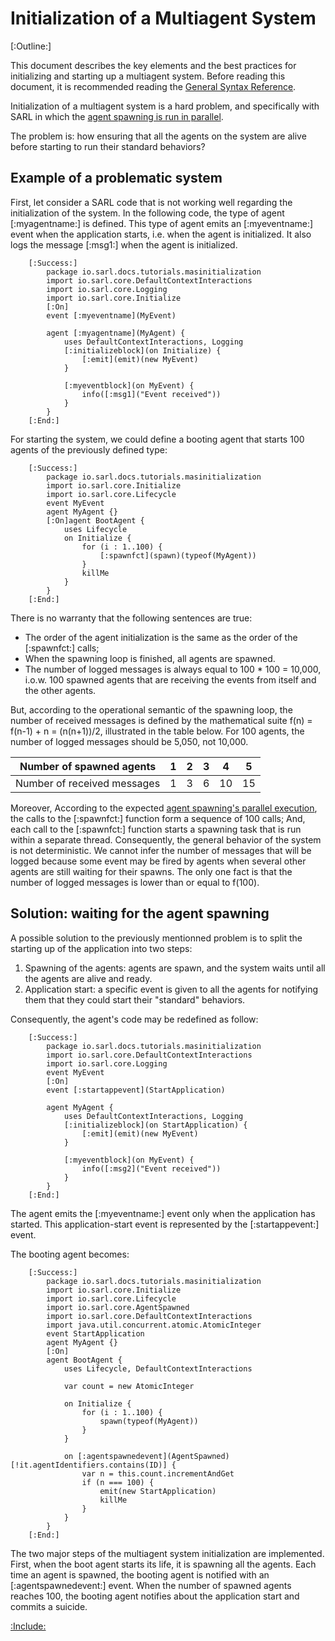# Initialization of a Multiagent System

[:Outline:]

This document describes the key elements and the best practices for initializing and starting up a multiagent system.
Before reading this document, it is recommended reading
the [General Syntax Reference](../reference/GeneralSyntax.md).

Initialization of a multiagent system is a hard problem, and specifically with SARL in which the
[agent spawning is run in parallel](./ParallelExecution.md).

The problem is: how ensuring that all the agents on the system are alive before starting to run their
standard behaviors?

## Example of a problematic system

First, let consider a SARL code that is not working well regarding the initialization of the system.
In the following code, the type of agent [:myagentname:] is defined.
This type of agent emits an [:myeventname:] event when the application starts, i.e. when the agent is initialized.
It also logs the message [:msg1:] when the agent is initialized.

		[:Success:]
			package io.sarl.docs.tutorials.masinitialization
			import io.sarl.core.DefaultContextInteractions
			import io.sarl.core.Logging
			import io.sarl.core.Initialize
			[:On]
			event [:myeventname](MyEvent)

			agent [:myagentname](MyAgent) {
				uses DefaultContextInteractions, Logging
				[:initializeblock](on Initialize) {
					[:emit](emit)(new MyEvent)
				}

				[:myeventblock](on MyEvent) {
					info([:msg1]("Event received"))
				}
			}
		[:End:]

For starting the system, we could define a booting agent that starts 100 agents of the previously defined type:

		[:Success:]
			package io.sarl.docs.tutorials.masinitialization
			import io.sarl.core.Initialize
			import io.sarl.core.Lifecycle
			event MyEvent
			agent MyAgent {}
			[:On]agent BootAgent {
				uses Lifecycle
				on Initialize {
					for (i : 1..100) {
						[:spawnfct](spawn)(typeof(MyAgent))
					}
					killMe
				}
			}
		[:End:]

There is no warranty that the following sentences are true:
* The order of the agent initialization is the same as the order of the [:spawnfct:] calls;
* When the spawning loop is finished, all agents are spawned.
* The number of logged messages is always equal to 100 * 100 = 10,000, i.o.w. 100 spawned agents that are receiving the events from itself and the other agents.

But, according to the operational semantic of the spawning loop, the number of received messages
is defined by the mathematical suite f(n) = f(n-1) + n = (n(n+1))/2, illustrated in the table below.
For 100 agents, the number of logged messages should be 5,050, not 10,000.


| Number of spawned agents    | 1 | 2 | 3 | 4  | 5  |
|-----------------------------|---|---|---|----|----|
| Number of received messages | 1 | 3 | 6 | 10 | 15 |


Moreover, According to the expected [agent spawning's parallel execution](./ParallelExecution.md), the calls to the
[:spawnfct:] function form a sequence of 100 calls; And, each call to the [:spawnfct:] function starts a spawning task that is run within a separate thread.
Consequently, the general behavior of the system is not deterministic.
We cannot infer the number of messages that will be logged because some event may be fired by agents when several
other agents are still waiting for their spawns. The only one fact is that the number of logged messages is lower than or equal to f(100).

## Solution: waiting for the agent spawning

A possible solution to the previously mentionned problem is to split the starting up of the application into two steps:
1. Spawning of the agents: agents are spawn, and the system waits until all the agents are alive and ready.
2. Application start: a specific event is given to all the agents for notifying them that they could start their "standard" behaviors.

Consequently, the agent's code may be redefined as follow:

		[:Success:]
			package io.sarl.docs.tutorials.masinitialization
			import io.sarl.core.DefaultContextInteractions
			import io.sarl.core.Logging
			event MyEvent
			[:On]
			event [:startappevent](StartApplication)

			agent MyAgent {
				uses DefaultContextInteractions, Logging
				[:initializeblock](on StartApplication) {
					[:emit](emit)(new MyEvent)
				}

				[:myeventblock](on MyEvent) {
					info([:msg2]("Event received"))
				}
			}
		[:End:]
		
The agent emits the [:myeventname:] event only when the application has started.
This application-start event is represented by the [:startappevent:] event.

The booting agent becomes:

		[:Success:]
			package io.sarl.docs.tutorials.masinitialization
			import io.sarl.core.Initialize
			import io.sarl.core.Lifecycle
			import io.sarl.core.AgentSpawned
			import io.sarl.core.DefaultContextInteractions
			import java.util.concurrent.atomic.AtomicInteger
			event StartApplication
			agent MyAgent {}
			[:On]
			agent BootAgent {
				uses Lifecycle, DefaultContextInteractions
				
				var count = new AtomicInteger
				
				on Initialize {
					for (i : 1..100) {
						spawn(typeof(MyAgent))
					}
				}
				
				on [:agentspawnedevent](AgentSpawned) [!it.agentIdentifiers.contains(ID)] {
					var n = this.count.incrementAndGet
					if (n === 100) {
						emit(new StartApplication)
						killMe
					}
				}
			}
		[:End:]

The two major steps of the multiagent system initialization are implemented.
First, when the boot agent starts its life, it is spawning all the agents.
Each time an agent is spawned, the booting agent is notified with an [:agentspawnedevent:] event.
When the number of spawned agents reaches 100, the booting agent notifies about the application start
and commits a suicide.

[:Include:](../legal.inc)
